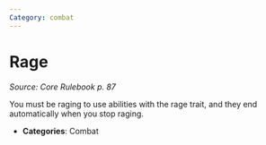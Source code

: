 ```yaml
---
Category: combat
---
```

# Rage  
*Source: Core Rulebook p. 87*  

You must be raging to use abilities with the rage trait, and they end automatically when you stop raging.

- **Categories**: Combat